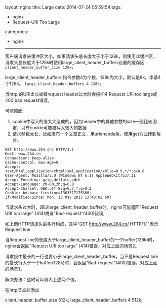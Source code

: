 layout: nginx
title: Large
date: 2014-07-24 05:59:54
tags:
-   nginx
-   Request-URI Too Large

categories:
-   nginx

---


客户端请求头缓冲区大小，如果请求头总长度大于小于128k，则使用此缓冲区，
请求头总长度大于128k时使用large_client_header_buffers设置的缓存区
`client_header_buffer_size 128k;`

large_client_header_buffers 指令参数4为个数，128k为大小，默认是8k。申请4个128k。
`large_client_header_buffers 4 128k;`

当http 的URI太长或者request header过大时会报414 Request URI too large或400 bad request错误。

可能原因:

1.	cookie中写入的值太大造成的，因为header中的其他参数的size一般比较固定，只有cookie可能被写入较大的数据
1.	请求参数太长，比如发布一个文章正文，用urlencode后，使用get方式传到后台。

```
GET http://www.264.cn/ HTTP/1.1
Host: www.264.cn
Connection: keep-alive
Cache-Control: max-age=0
Accept: text/html,application/xhtml+xml,application/xml;q=0.9,*/*;q=0.8
User-Agent: Mozilla/5.0 (Windows NT 6.1) AppleWebKit/537.31 
Accept-Encoding: gzip,deflate,sdch
Accept-Language: zh-CN,zh;q=0.8
Accept-Charset: GBK,utf-8;q=0.7,*;q=0.3
Cookie: bdshare_firstime=1363517175366; 
If-Modified-Since: Mon, 13 May 2013 13:40:02 GMT
```

当请求头过大时，超过large_client_header_buffer时，nginx可能返回"Request URI too large" (414)或者"Bad-request"(400)错误,

如上例HTTP请求头由多行构成，其中"GET http://www.264.cn/ HTTP/1.1"表示Request line

当Request line的长度大于large_client_header_buffer的一个buffer(128k)时，nginx会返回"Request URI too large" (414)错误，对应上面的场景2。

请求投中最长的一行也要小于large_client_header_buffer，当不是Request line的最长行大于一个buffer(128k)时，会返回"Bad-request"(400)错误，对应上面的场景1。

解决办法：这时可以调大上述两个值。

在http节点处添加

client_header_buffer_size 512k;
large_client_header_buffers 4 512k;

